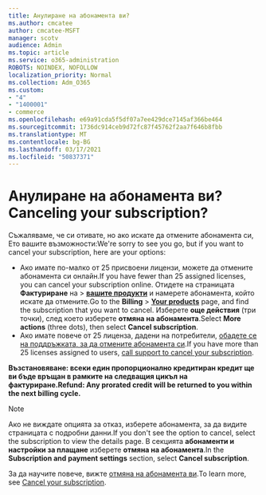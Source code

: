 ```yaml
---
title: Анулиране на абонамента ви?
ms.author: cmcatee
author: cmcatee-MSFT
manager: scotv
audience: Admin
ms.topic: article
ms.service: o365-administration
ROBOTS: NOINDEX, NOFOLLOW
localization_priority: Normal
ms.collection: Adm_O365
ms.custom:
- "4"
- "1400001"
- commerce
ms.openlocfilehash: e69a91cda5f5df07a7ee429dce7145af366be464
ms.sourcegitcommit: 1736dc914ceb9d72fc87f45762f2aa7f646b8fbb
ms.translationtype: MT
ms.contentlocale: bg-BG
ms.lasthandoff: 03/17/2021
ms.locfileid: "50837371"
---
```

# <a name="canceling-your-subscription"></a><span data-ttu-id="04e70-102">Анулиране на абонамента ви?</span><span class="sxs-lookup"><span data-stu-id="04e70-102">Canceling your subscription?</span></span>

<span data-ttu-id="04e70-103">Съжаляваме, че си отивате, но ако искате да отмените абонамента си, Ето вашите възможности:</span><span class="sxs-lookup"><span data-stu-id="04e70-103">We're sorry to see you go, but if you want to cancel your subscription, here are your options:</span></span>
  
- <span data-ttu-id="04e70-104">Ако имате по-малко от 25 присвоени лицензи, можете да отмените абонамента си онлайн.</span><span class="sxs-lookup"><span data-stu-id="04e70-104">If you have fewer than 25 assigned licenses, you can cancel your subscription online.</span></span> <span data-ttu-id="04e70-105">Отидете на страницата **Фактуриране** на \> **[вашите продукти](https://go.microsoft.com/fwlink/p/?linkid=842054)** и намерете абонамента, който искате да отмените.</span><span class="sxs-lookup"><span data-stu-id="04e70-105">Go to the **Billing** \> **[Your products](https://go.microsoft.com/fwlink/p/?linkid=842054)** page, and find the subscription that you want to cancel.</span></span> <span data-ttu-id="04e70-106">Изберете **още действия** (три точки), след което изберете **отмяна на абонамента**.</span><span class="sxs-lookup"><span data-stu-id="04e70-106">Select **More actions** (three dots), then select **Cancel subscription**.</span></span>
- <span data-ttu-id="04e70-107">Ако имате повече от 25 лиценза, дадени на потребители, [обадете се на поддръжката, за да отмените абонамента си](https://docs.microsoft.com/microsoft-365/admin/contact-support-for-business-products?view=o365-worldwide).</span><span class="sxs-lookup"><span data-stu-id="04e70-107">If you have more than 25 licenses assigned to users, [call support to cancel your subscription](https://docs.microsoft.com/microsoft-365/admin/contact-support-for-business-products?view=o365-worldwide).</span></span>
  
<span data-ttu-id="04e70-108">**Възстановяване: всеки един пропорционално кредитиран кредит ще ви бъде връщан в рамките на следващия цикъл на фактуриране.**</span><span class="sxs-lookup"><span data-stu-id="04e70-108">**Refund: Any prorated credit will be returned to you within the next billing cycle.**</span></span>

> [!NOTE]
> <span data-ttu-id="04e70-109">Ако не виждате опцията за отказ, изберете абонамента, за да видите страницата с подробни данни.</span><span class="sxs-lookup"><span data-stu-id="04e70-109">If you don't see the option to cancel, select the subscription to view the details page.</span></span> <span data-ttu-id="04e70-110">В секцията **абонаменти и настройки за плащане** изберете **отмяна на абонамента**.</span><span class="sxs-lookup"><span data-stu-id="04e70-110">In the **Subscription and payment settings** section, select **Cancel subscription**.</span></span>

<span data-ttu-id="04e70-111">За да научите повече, вижте [отмяна на абонамента ви](https://docs.microsoft.com/microsoft-365/commerce/subscriptions/cancel-your-subscription).</span><span class="sxs-lookup"><span data-stu-id="04e70-111">To learn more, see [Cancel your subscription](https://docs.microsoft.com/microsoft-365/commerce/subscriptions/cancel-your-subscription).</span></span>
